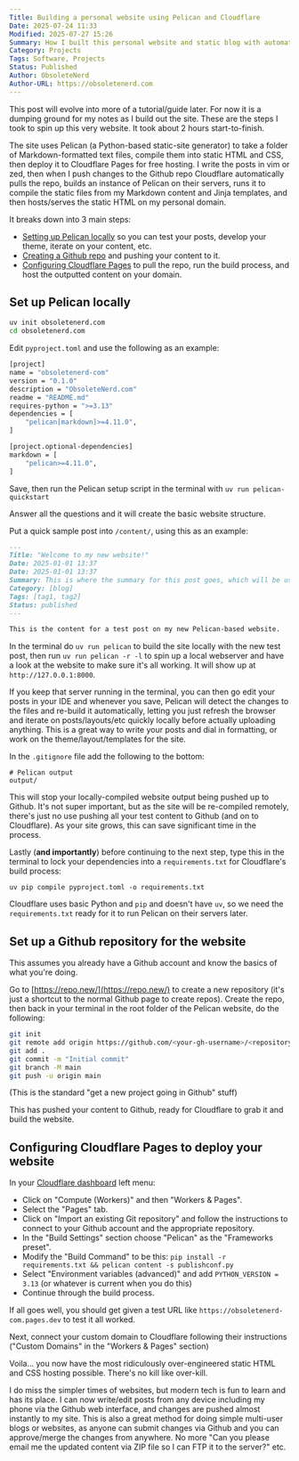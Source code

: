 ```yaml
---
Title: Building a personal website using Pelican and Cloudflare
Date: 2025-07-24 11:33
Modified: 2025-07-27 15:26
Summary: How I built this personal website and static blog with automated build-process and effectively-free hosting, using Markdown-formatted text files to write the posts, Pelican/Python to incorporate Jinja templates and build static HTML output, GitHub for version control and source hosting, and Cloudflare pages to serve the static content to the web on my personald domain name. This post will evolve into more of a tutorial/guide later. For now it is a dumping ground for my notes as I build out the site. These are the steps I took to spin up this very website. It took about 2 hours start-to-finish.
Category: Projects
Tags: Software, Projects
Status: Published
Author: ObsoleteNerd
Author-URL: https://obsoletenerd.com
---
```


This post will evolve into more of a tutorial/guide later. For now it is a dumping ground for my notes as I build out the site. These are the steps I took to spin up this very website. It took about 2 hours start-to-finish.

The site uses Pelican (a Python-based static-site generator) to take a folder of Markdown-formatted text files, compile them into static HTML and CSS, then deploy it to Cloudflare Pages for free hosting. I write the posts in vim or zed, then when I push changes to the Github repo Cloudflare automatically pulls the repo, builds an instance of Pelican on their servers, runs it to compile the static files from my Markdown content and Jinja templates, and then hosts/serves the static HTML on my personal domain.

It breaks down into 3 main steps:

 - [Setting up Pelican locally](#setting-up-pelican) so you can test your posts, develop your theme, iterate on your content, etc.
 - [Creating a Github repo](#creating-a-github-repo) and pushing your content to it.
 - [Configuring Cloudflare Pages](#configuring-cloudflare-pages) to pull the repo, run the build process, and host the outputted content on your domain.

<a id="setting-up-pelican"></a>
## Set up Pelican locally

```bash
uv init obsoletenerd.com
cd obsoletenerd.com
```

Edit `pyproject.toml` and use the following as an example:

```bash
[project]
name = "obsoletenerd-com"
version = "0.1.0"
description = "ObsoleteNerd.com"
readme = "README.md"
requires-python = ">=3.13"
dependencies = [
    "pelican[markdown]>=4.11.0",
]

[project.optional-dependencies]
markdown = [
    "pelican>=4.11.0",
]
```

Save, then run the Pelican setup script in the terminal with `uv run pelican-quickstart`

Answer all the questions and it will create the basic website structure.

Put a quick sample post into `/content/`, using this as an example:

```markdown
---
Title: "Welcome to my new website!"
Date: 2025-01-01 13:37
Date: 2025-01-01 13:37
Summary: This is where the summary for this post goes, which will be used in the template where appropriate, eg on the index page where it shows a summary of each post.
Category: [blog]
Tags: [tag1, tag2]
Status: published
---

This is the content for a test post on my new Pelican-based website.
```

In the terminal do `uv run pelican` to build the site locally with the new test post, then run `uv run pelican -r -l` to spin up a local webserver and have a look at the website to make sure it's all working. It will show up at `http://127.0.0.1:8000`.

If you keep that server running in the terminal, you can then go edit your posts in your IDE and whenever you save, Pelican will detect the changes to the files and re-build it automatically, letting you just refresh the browser and iterate on posts/layouts/etc quickly locally before actually uploading anything. This is a great way to write your posts and dial in formatting, or work on the theme/layout/templates for the site.

In the `.gitignore` file add the following to the bottom:
```
# Pelican output
output/
```

This will stop your locally-compiled website output being pushed up to Github. It's not super important, but as the site will be re-compiled remotely, there's just no use pushing all your test content to Github (and on to Cloudflare). As your site grows, this can save significant time in the process.

Lastly (**and importantly**) before continuing to the next step, type this in the terminal to lock your dependencies into a `requirements.txt` for Cloudflare's build process:

`uv pip compile pyproject.toml -o requirements.txt`

Cloudflare uses basic Python and `pip` and doesn't have `uv`, so we need the `requirements.txt` ready for it to run Pelican on their servers later.

<a id="creating-a-github-repo"></a>
## Set up a Github repository for the website

This assumes you already have a Github account and know the basics of what you're doing.

Go to [https://repo.new/](https://repo.new/) to create a new repository (it's just a shortcut to the normal Github page to create repos). Create the repo, then back in your terminal in the root folder of the Pelican website, do the following:

```bash
git init
git remote add origin https://github.com/<your-gh-username>/<repository-name>
git add .
git commit -m "Initial commit"
git branch -M main
git push -u origin main
```

(This is the standard "get a new project going in Github" stuff)

This has pushed your content to Github, ready for Cloudflare to grab it and build the website.

<a id="configuring-cloudflare-pages"></a>
## Configuring Cloudflare Pages to deploy your website

In your [Cloudflare dashboard](https://dash.cloudflare.com/) left menu:

 - Click on "Compute (Workers)" and then "Workers & Pages".
 - Select the "Pages" tab.
 - Click on "Import an existing Git repository" and follow the instructions to connect to your Github account and the appropriate repository.
 - In the "Build Settings" section choose "Pelican" as the "Frameworks preset".
 - Modify the "Build Command" to be this: `pip install -r requirements.txt && pelican content -s publishconf.py`
 - Select "Environment variables (advanced)" and add `PYTHON_VERSION = 3.13` (or whatever is current when you do this)
 - Continue through the build process.

If all goes well, you should get given a test URL like `https://obsoletenerd-com.pages.dev` to test it all worked.

Next, connect your custom domain to Cloudflare following their instructions ("Custom Domains" in the "Workers & Pages" section)

Voila... you now have the most ridiculously over-engineered static HTML and CSS hosting possible. There's no kill like over-kill.

I do miss the simpler times of websites, but modern tech is fun to learn and has its place. I can now write/edit posts from any device including my phone via the Github web interface, and changes are pushed almost instantly to my site. This is also a great method for doing simple multi-user blogs or websites, as anyone can submit changes via Github and you can approve/merge the changes from anywhere. No more "Can you please email me the updated content via ZIP file so I can FTP it to the server?" etc.